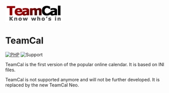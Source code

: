 ![TeamCal](https://github.com/glewe/teamcal/raw/master/src/img/logo.gif)
# TeamCal
[![PHP](https://img.shields.io/badge/Language-PHP-8892BF.svg)](https://www.php.net/)
![Support](https://img.shields.io/badge/Support-End%20of%20life-critical.svg)

TeamCal is the first version of the popular online calendar. It is based on INI files.

TeamCal is not supported anymore and will not be further developed. It is replaced by the new TeamCal Neo.
